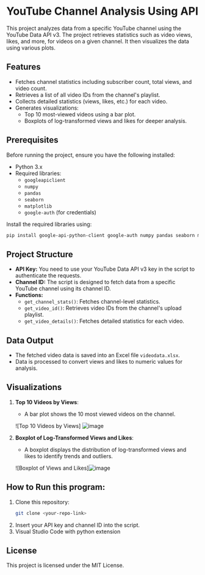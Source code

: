 
# YouTube Channel Analysis Using API

This project analyzes data from a specific YouTube channel using the YouTube Data API v3. The project retrieves statistics such as video views, likes, and more, for videos on a given channel. It then visualizes the data using various plots.

## Features
- Fetches channel statistics including subscriber count, total views, and video count.
- Retrieves a list of all video IDs from the channel's playlist.
- Collects detailed statistics (views, likes, etc.) for each video.
- Generates visualizations:
  - Top 10 most-viewed videos using a bar plot.
  - Boxplots of log-transformed views and likes for deeper analysis.

## Prerequisites
Before running the project, ensure you have the following installed:
- Python 3.x
- Required libraries: 
  - `googleapiclient`
  - `numpy`
  - `pandas`
  - `seaborn`
  - `matplotlib`
  - `google-auth` (for credentials)

Install the required libraries using:
```bash
pip install google-api-python-client google-auth numpy pandas seaborn matplotlib
```

## Project Structure
- **API Key:** You need to use your YouTube Data API v3 key in the script to authenticate the requests.
- **Channel ID:** The script is designed to fetch data from a specific YouTube channel using its channel ID.
- **Functions:**
  - `get_channel_stats()`: Fetches channel-level statistics.
  - `get_video_id()`: Retrieves video IDs from the channel's upload playlist.
  - `get_video_details()`: Fetches detailed statistics for each video.

## Data Output
- The fetched video data is saved into an Excel file `videodata.xlsx`.
- Data is processed to convert views and likes to numeric values for analysis.
  
## Visualizations
1. **Top 10 Videos by Views**:
   - A bar plot shows the 10 most viewed videos on the channel.

   ![Top 10 Videos by Views] ![image](https://github.com/user-attachments/assets/7a150ba6-4f64-41bf-a10d-3f1ac75230f6)

   
2. **Boxplot of Log-Transformed Views and Likes**:
   - A boxplot displays the distribution of log-transformed views and likes to identify trends and outliers.

   ![Boxplot of Views and Likes]![image](https://github.com/user-attachments/assets/de77419f-acef-47e3-8eef-e33456ee6a42)


## How to Run this program:
1. Clone this repository:
   ```bash
   git clone <your-repo-link>
   ```
2. Insert your API key and channel ID into the script.
3. Visual Studio Code with python extension
 
## License
This project is licensed under the MIT License.

